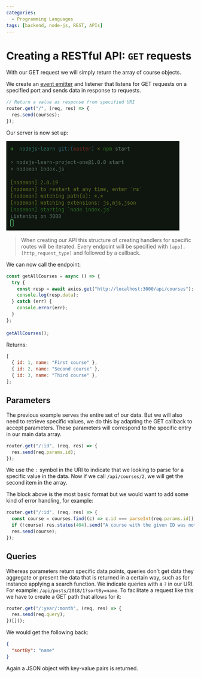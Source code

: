 ```yaml
---
categories:
  - Programming Languages
tags: [backend, node-js, REST, APIs]
---
```


# Creating a RESTful API: `GET` requests

With our GET request we will simply return the array of course objects.

We create an [event emitter](Events%20module.md#event-emitters) and listener that listens for GET requests on a specified port and sends data in response to requests.

```js
// Return a value as response from specified URI
router.get("/", (req, res) => {
  res.send(courses);
});
```

Our server is now set up:

![](/img/server-listening.png)

> When creating our API this structure of creating handlers for specific routes will be iterated. Every endpoint will be specified with `[app].[http_request_type]` and followed by a callback.

We can now call the endpoint:

```js
const getAllCourses = async () => {
  try {
    const resp = await axios.get("http://localhost:3000/api/courses");
    console.log(resp.data);
  } catch (err) {
    console.error(err);
  }
};

getAllCourses();
```

Returns:

```js
[
  { id: 1, name: "First course" },
  { id: 2, name: "Second course" },
  { id: 3, name: "Third course" },
];
```

## Parameters

The previous example serves the entire set of our data. But we will also need to retrieve specific values, we do this by adapting the GET callback to accept parameters. These parameters will correspond to the specific entry in our main data array.

```js
router.get("/:id", (req, res) => {
  res.send(req.params.id);
});
```

We use the `:` symbol in the URI to indicate that we looking to parse for a specific value in the data. Now if we call `/api/courses/2`, we will get the second item in the array.

The block above is the most basic format but we would want to add some kind of error handling, for example:

```js
router.get("/:id", (req, res) => {
  const course = courses.find((c) => c.id === parseInt(req.params.id));
  if (!course) res.status(404).send("A course with the given ID was not found");
  res.send(course);
});
```

## Queries

Whereas parameters return specific data points, queries don't get data they aggregate or present the data that is returned in a certain way, such as for instance applying a search function. We indicate queries with a `?` in our URI.
For example: `/api/posts/2018/1?sortBy=name`.
To facilitate a request like this we have to create a GET path that allows for it:

```js
router.get("/:year/:month", (req, res) => {
  res.send(req.query);
})[]();
```

We would get the following back:

```json
{
  "sortBy": "name"
}
```

Again a JSON object with key-value pairs is returned.
